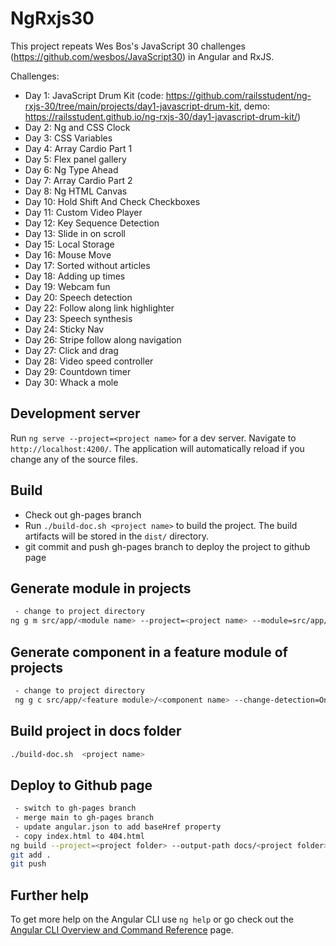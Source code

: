 # NgRxjs30

This project repeats Wes Bos's JavaScript 30 challenges (https://github.com/wesbos/JavaScript30) in Angular and RxJS.

Challenges:
- Day 1: JavaScript Drum Kit (code: https://github.com/railsstudent/ng-rxjs-30/tree/main/projects/day1-javascript-drum-kit, demo: https://railsstudent.github.io/ng-rxjs-30/day1-javascript-drum-kit/)
- Day 2: Ng and CSS Clock
- Day 3: CSS Variables
- Day 4: Array Cardio Part 1
- Day 5: Flex panel gallery
- Day 6: Ng Type Ahead
- Day 7: Array Cardio Part 2
- Day 8: Ng HTML Canvas
- Day 10: Hold Shift And Check Checkboxes
- Day 11: Custom Video Player
- Day 12: Key Sequence Detection
- Day 13: Slide in on scroll
- Day 15: Local Storage
- Day 16: Mouse Move
- Day 17: Sorted without articles
- Day 18: Adding up times
- Day 19: Webcam fun
- Day 20: Speech detection
- Day 22: Follow along link highlighter
- Day 23: Speech synthesis
- Day 24: Sticky Nav
- Day 26: Stripe follow along navigation
- Day 27: Click and drag
- Day 28: Video speed controller
- Day 29: Countdown timer
- Day 30: Whack a mole

## Development server

Run `ng serve --project=<project name>` for a dev server. Navigate to `http://localhost:4200/`. The application will automatically reload if you change any of the source files.

## Build

- Check out gh-pages branch
- Run `./build-doc.sh <project name>` to build the project. The build artifacts will be stored in the `dist/` directory.
- git commit and push gh-pages branch to deploy the project to github page

## Generate module in projects
```bash
 - change to project directory
ng g m src/app/<module name> --project=<project name> --module=src/app/app.module
```

## Generate component in a feature module of projects

```bash
 - change to project directory
 ng g c src/app/<feature module>/<component name> --change-detection=OnPush --project=<project name> --module=src/app/<feature module>.module 
```

## Build project in docs folder
```bash
./build-doc.sh  <project name>
```

## Deploy to Github page

```bash
 - switch to gh-pages branch
 - merge main to gh-pages branch
 - update angular.json to add baseHref property 
 - copy index.html to 404.html
ng build --project=<project folder> --output-path docs/<project folder>
git add .
git push
```

## Further help

To get more help on the Angular CLI use `ng help` or go check out the [Angular CLI Overview and Command Reference](https://angular.io/cli) page.
